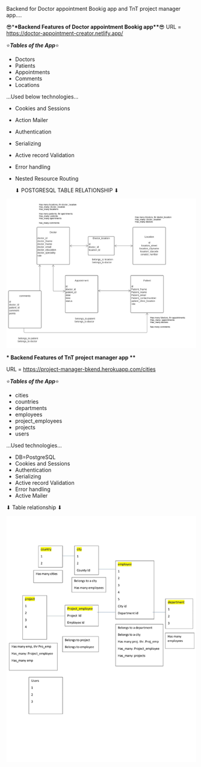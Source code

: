 Backend for Doctor appointment Bookig app and TnT project manager app....

😎\***\*Backend Features of Doctor appointment Bookig app\*\***😎
URL = https://doctor-appointment-creator.netlify.app/

⭐**_Tables of the App_**⭐

- Doctors
- Patients
- Appointments
- Comments
- Locations

...Used below technologies...

- Cookies and Sessions
- Action Mailer
- Authentication
- Serializing
- Active record Validation
- Error handling
- Nested Resource Routing

  ⬇ POSTGRESQL TABLE RELATIONSHIP ⬇

![Alt text](./appointment.jpg?raw=true "Title")




**\* Backend Features of TnT project manager app \*\***

URL = https://project-manager-bkend.herokuapp.com/cities

⭐**_Tables of the App_**⭐

- cities
- countries
- departments
- employees
- project_employees
- projects
- users

...Used technologies...

- DB=PostgreSQL
- Cookies and Sessions
- Authentication
- Serializing
- Active record Validation
- Error handling
- Active Mailer

⬇ Table relationship ⬇

![Alt text](./mymodel.jpg?raw=true "Title")